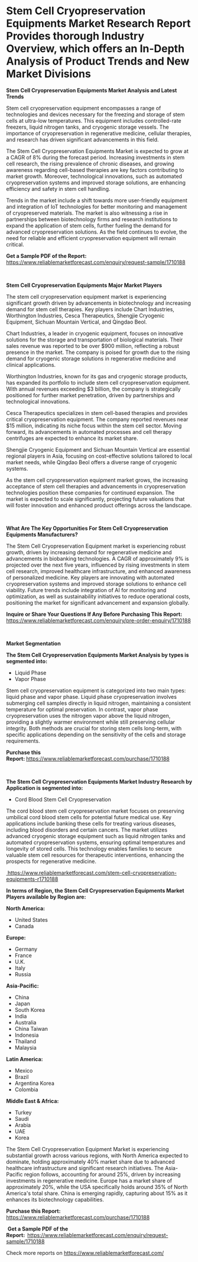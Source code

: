 <p><h1>Stem Cell Cryopreservation Equipments Market Research Report Provides thorough Industry Overview, which offers an In-Depth Analysis of Product Trends and New Market Divisions</h1></p><p><strong>Stem Cell Cryopreservation Equipments Market Analysis and Latest Trends</strong></p>
<p><p>Stem cell cryopreservation equipment encompasses a range of technologies and devices necessary for the freezing and storage of stem cells at ultra-low temperatures. This equipment includes controlled-rate freezers, liquid nitrogen tanks, and cryogenic storage vessels. The importance of cryopreservation in regenerative medicine, cellular therapies, and research has driven significant advancements in this field.</p><p>The Stem Cell Cryopreservation Equipments Market is expected to grow at a CAGR of 8% during the forecast period. Increasing investments in stem cell research, the rising prevalence of chronic diseases, and growing awareness regarding cell-based therapies are key factors contributing to market growth. Moreover, technological innovations, such as automated cryopreservation systems and improved storage solutions, are enhancing efficiency and safety in stem cell handling.</p><p>Trends in the market include a shift towards more user-friendly equipment and integration of IoT technologies for better monitoring and management of cryopreserved materials. The market is also witnessing a rise in partnerships between biotechnology firms and research institutions to expand the application of stem cells, further fueling the demand for advanced cryopreservation solutions. As the field continues to evolve, the need for reliable and efficient cryopreservation equipment will remain critical.</p></p>
<p><strong>Get a Sample PDF of the Report:&nbsp;</strong> <a href="https://www.reliablemarketforecast.com/enquiry/request-sample/1710188?utm_campaign=2479&utm_medium=2&utm_source=Github&utm_content=ia&utm_term=27032025&utm_id=stem-cell-cryopreservation-equipments">https://www.reliablemarketforecast.com/enquiry/request-sample/1710188</a></p>
<p>&nbsp;</p>
<p><strong>Stem Cell Cryopreservation Equipments Major Market Players</strong></p>
<p><p>The stem cell cryopreservation equipment market is experiencing significant growth driven by advancements in biotechnology and increasing demand for stem cell therapies. Key players include Chart Industries, Worthington Industries, Cesca Therapeutics, Shengjie Cryogenic Equipment, Sichuan Mountain Vertical, and Qingdao Beol.</p><p>Chart Industries, a leader in cryogenic equipment, focuses on innovative solutions for the storage and transportation of biological materials. Their sales revenue was reported to be over $900 million, reflecting a robust presence in the market. The company is poised for growth due to the rising demand for cryogenic storage solutions in regenerative medicine and clinical applications.</p><p>Worthington Industries, known for its gas and cryogenic storage products, has expanded its portfolio to include stem cell cryopreservation equipment. With annual revenues exceeding $3 billion, the company is strategically positioned for further market penetration, driven by partnerships and technological innovations.</p><p>Cesca Therapeutics specializes in stem cell-based therapies and provides critical cryopreservation equipment. The company reported revenues near $15 million, indicating its niche focus within the stem cell sector. Moving forward, its advancements in automated processes and cell therapy centrifuges are expected to enhance its market share.</p><p>Shengjie Cryogenic Equipment and Sichuan Mountain Vertical are essential regional players in Asia, focusing on cost-effective solutions tailored to local market needs, while Qingdao Beol offers a diverse range of cryogenic systems.</p><p>As the stem cell cryopreservation equipment market grows, the increasing acceptance of stem cell therapies and advancements in cryopreservation technologies position these companies for continued expansion. The market is expected to scale significantly, projecting future valuations that will foster innovation and enhanced product offerings across the landscape.</p></p>
<p>&nbsp;</p>
<p><strong>What Are The Key Opportunities For Stem Cell Cryopreservation Equipments Manufacturers?</strong></p>
<p><p>The Stem Cell Cryopreservation Equipment market is experiencing robust growth, driven by increasing demand for regenerative medicine and advancements in biobanking technologies. A CAGR of approximately 9% is projected over the next five years, influenced by rising investments in stem cell research, improved healthcare infrastructure, and enhanced awareness of personalized medicine. Key players are innovating with automated cryopreservation systems and improved storage solutions to enhance cell viability. Future trends include integration of AI for monitoring and optimization, as well as sustainability initiatives to reduce operational costs, positioning the market for significant advancement and expansion globally.</p></p>
<p><strong>Inquire or Share Your Questions If Any Before Purchasing This Report:</strong> <a href="https://www.reliablemarketforecast.com/enquiry/pre-order-enquiry/1710188?utm_campaign=2479&utm_medium=2&utm_source=Github&utm_content=ia&utm_term=27032025&utm_id=stem-cell-cryopreservation-equipments">https://www.reliablemarketforecast.com/enquiry/pre-order-enquiry/1710188</a></p>
<p>&nbsp;</p>
<p><strong>Market Segmentation</strong></p>
<p><strong>The Stem Cell Cryopreservation Equipments Market Analysis by types is segmented into:</strong></p>
<p><ul><li>Liquid Phase</li><li>Vapor Phase</li></ul></p>
<p><p>Stem cell cryopreservation equipment is categorized into two main types: liquid phase and vapor phase. Liquid phase cryopreservation involves submerging cell samples directly in liquid nitrogen, maintaining a consistent temperature for optimal preservation. In contrast, vapor phase cryopreservation uses the nitrogen vapor above the liquid nitrogen, providing a slightly warmer environment while still preserving cellular integrity. Both methods are crucial for storing stem cells long-term, with specific applications depending on the sensitivity of the cells and storage requirements.</p></p>
<p><strong>Purchase this Report:&nbsp;</strong><a href="https://www.reliablemarketforecast.com/purchase/1710188?utm_campaign=2479&utm_medium=2&utm_source=Github&utm_content=ia&utm_term=27032025&utm_id=stem-cell-cryopreservation-equipments">https://www.reliablemarketforecast.com/purchase/1710188</a></p>
<p>&nbsp;</p>
<p><strong>The Stem Cell Cryopreservation Equipments Market Industry Research by Application is segmented into:</strong></p>
<p><ul><li>Cord Blood Stem Cell Cryopreservation</li></ul></p>
<p><p>The cord blood stem cell cryopreservation market focuses on preserving umbilical cord blood stem cells for potential future medical use. Key applications include banking these cells for treating various diseases, including blood disorders and certain cancers. The market utilizes advanced cryogenic storage equipment such as liquid nitrogen tanks and automated cryopreservation systems, ensuring optimal temperatures and longevity of stored cells. This technology enables families to secure valuable stem cell resources for therapeutic interventions, enhancing the prospects for regenerative medicine.</p></p>
<p><a href="https://www.reliablemarketforecast.com/stem-cell-cryopreservation-equipments-r1710188?utm_campaign=2479&utm_medium=2&utm_source=Github&utm_content=ia&utm_term=27032025&utm_id=stem-cell-cryopreservation-equipments">&nbsp;https://www.reliablemarketforecast.com/stem-cell-cryopreservation-equipments-r1710188</a></p>
<p><strong>In terms of Region, the Stem Cell Cryopreservation Equipments Market Players available by Region are:</strong></p>
<p>
    <p> <strong> North America: </strong>
        <ul>
            <li>United States</li>
            <li>Canada</li>
        </ul>
        </p> 
    <p> <strong> Europe: </strong>
        <ul>
            <li>Germany</li>
            <li>France</li>
            <li>U.K.</li>
            <li>Italy</li>
            <li>Russia</li>
        </ul>
        </p> 
    <p> <strong> Asia-Pacific: </strong>
        <ul>
            <li>China</li>
            <li>Japan</li>
            <li>South Korea</li>
            <li>India</li>
            <li>Australia</li>
            <li>China Taiwan</li>
            <li>Indonesia</li>
            <li>Thailand</li>
            <li>Malaysia</li>
        </ul>
        </p> 
    <p> <strong> Latin America: </strong>
        <ul>
            <li>Mexico</li>
            <li>Brazil</li>
            <li>Argentina Korea</li>
            <li>Colombia</li>
        </ul>
        </p> 
    <p> <strong> Middle East & Africa: </strong>
        <ul>
            <li>Turkey</li>
            <li>Saudi</li>
            <li>Arabia</li>
            <li>UAE</li>
            <li>Korea</li>
        </ul>
    </p>
    </p>
<p><p>The Stem Cell Cryopreservation Equipment Market is experiencing substantial growth across various regions, with North America expected to dominate, holding approximately 40% market share due to advanced healthcare infrastructure and significant research initiatives. The Asia-Pacific region follows, accounting for around 25%, driven by increasing investments in regenerative medicine. Europe has a market share of approximately 20%, while the USA specifically holds around 35% of North America's total share. China is emerging rapidly, capturing about 15% as it enhances its biotechnology capabilities.</p></p>
<p><strong>Purchase this Report: </strong><a href="https://www.reliablemarketforecast.com/purchase/1710188?utm_campaign=2479&utm_medium=2&utm_source=Github&utm_content=ia&utm_term=27032025&utm_id=stem-cell-cryopreservation-equipments">https://www.reliablemarketforecast.com/purchase/1710188</a></p>
<p>&nbsp;<strong>Get a Sample PDF of the Report:&nbsp;&nbsp;</strong><a href="https://www.reliablemarketforecast.com/enquiry/request-sample/1710188?utm_campaign=2479&utm_medium=2&utm_source=Github&utm_content=ia&utm_term=27032025&utm_id=stem-cell-cryopreservation-equipments">https://www.reliablemarketforecast.com/enquiry/request-sample/1710188</a></p>
<p><strong></strong></p>
<p>Check more reports on <a href="https://www.reliablemarketforecast.com/?utm_campaign=2479&utm_medium=2&utm_source=Github&utm_content=ia&utm_term=27032025&utm_id=stem-cell-cryopreservation-equipments">https://www.reliablemarketforecast.com/</a></p>